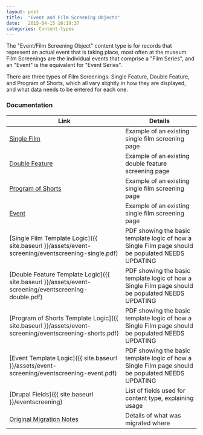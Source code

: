 ```yaml
---
layout: post
title:  "Event and Film Screening Objects"
date:   2015-04-15 16:19:37
categories: Content-types
---
```


The "Event/Film Screening Object" content type is for records that represent an actual event that is taking place, most often at the museum. Film Screenings are the individual events that comprise a "Film Series", and an "Event" is the equivalent for "Event Series".

There are three types of Film Screenings: Single Feature, Double Feature, and Program of Shorts, which all vary slightly in how they are displayed, and what data needs to be entered for each one.

### Documentation


Link    | Details
------- | -------
[Single Film](http://dev-bampfa-site.pantheon.berkeley.edu/content/wavemakers-0) | Example of an existing single film screening page
[Double Feature](http://dev-bampfa-site.pantheon.berkeley.edu/node/196350) | Example of an existing double feature screening page
[Program of Shorts](http://dev-bampfa-site.pantheon.berkeley.edu/node/196349) | Example of an existing single film screening page
[Event](http://dev-bampfa-site.pantheon.berkeley.edu/content/fake-non-film-event) | Example of an existing single film screening page
[Single Film Template Logic]({{ site.baseurl }}/assets/event-screening/eventscreening-single.pdf) | PDF showing the basic template logic of how a Single Film page should be populated NEEDS UPDATING
[Double Feature Template Logic]({{ site.baseurl }}/assets/event-screening/eventscreening-double.pdf) | PDF showing the basic template logic of how a Single Film page should be populated NEEDS UPDATING
[Program of Shorts Template Logic]({{ site.baseurl }}/assets/event-screening/eventscreening-shorts.pdf) | PDF showing the basic template logic of how a Single Film page should be populated NEEDS UPDATING
[Event Template Logic]({{ site.baseurl }}/assets/event-screening/eventscreening-event.pdf) | PDF showing the basic template logic of how a Single Film page should be populated NEEDS UPDATING
[Drupal Fields]({{ site.baseurl }}/eventscreening) | List of fields used for content type, explaining usage
[Original Migration Notes](https://docs.google.com/spreadsheets/d/13N64syj01VcXfKmndizalrpk-0yR-1y7reUtYZF5AEI/edit?usp=sharing) | Details of what was migrated where